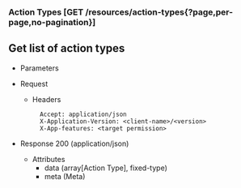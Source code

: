 ### Action Types [GET /resources/action-types{?page,per-page,no-pagination}]

## **Get list of action types**

+ Parameters
    <!-- include(../pagination_parameters.md) -->

+ Request
    + Headers
    
            Accept: application/json
            X-Application-Version: <client-name>/<version>
            X-App-features: <target permission>

+ Response 200 (application/json)
    + Attributes
        + data (array[Action Type], fixed-type)
        + meta (Meta)

<!-- include(../error_responses.md) -->
